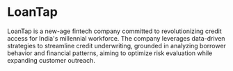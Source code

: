 # LoanTap
LoanTap is a new-age fintech company committed to revolutionizing credit access for India's millennial workforce. The company leverages data-driven strategies to streamline credit underwriting, grounded in analyzing borrower behavior and financial patterns, aiming to optimize risk evaluation while expanding customer outreach.
